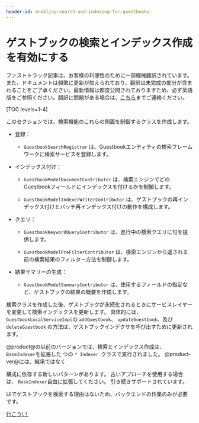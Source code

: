 ```yaml
---
header-id: enabling-search-and-indexing-for-guestbooks
---
```


# ゲストブックの検索とインデックス作成を有効にする

<p class="alert alert-info"><span class="wysiwyg-color-blue120">ファストトラック記事は、お客様の利便性のために一部機械翻訳されています。また、ドキュメントは頻繁に更新が加えられており、翻訳は未完成の部分が含まれることをご了承ください。最新情報は都度公開されておりますため、必ず英語版をご参照ください。翻訳に問題がある場合は、<a href="mailto:support-content-jp@liferay.com">こちら</a>までご連絡ください。</span></p>

[TOC levels=1-4]

このセクションでは、検索機能のこれらの側面を制御するクラスを作成します。

  - 登録：

      - `GuestbookSearchRegistrar` は、Guestbookエンティティの検索フレームワークに検索サービスを登録します。

  - インデックス付け：

      - `GuestbookModelDocumentContributor` は、検索エンジンでどのGuestbookフィールドにインデックスを付けるかを制御します。

      - `GuestbookModelIndexerWriterContributor` は、ゲストブックの再インデックス付けとバッチ再インデックス付けの動作を構成します。

  - クエリ：

      - `GuestbookKeywordQueryContributor` は、進行中の検索クエリに句を提供します。

      - `GuestbookModelPreFilterContributor` は、検索エンジンから返される前の検索結果のフィルター方法を制御します。

  - 結果サマリーの生成：

      - `GuestbookModelSummaryContributor` は、使用するフィールドの指定など、ゲストブックの結果の概要を作成します。

検索クラスを作成した後、ゲストブックが永続化されるときにサービスレイヤーを変更して検索インデックスを更新します。 具体的には、 `GuestbookLocalServiceImpl`の `addGuestbook`、 `updateGuestbook`、及び `deleteGuestbook` の方法は、ゲストブックインデクサを呼び出すために更新されます。

@product@の以前のバージョンでは、検索とインデックス作成は、 `BaseIndexer`を拡張した</code> つの `* Indexer `クラスで実行されました。 @product-ver@には、継承</a>ではなく

構成に依存する新しいパターンがあります。 古いアプローチを使用する場合は、 `BaseIndexer`自由に拡張してください。 引き続きサポートされています。</p> 

UIでゲストブックを検索する理由はないため、バックエンドの作業のみが必要です。

<a class="go-link btn btn-primary" href="/docs/7-1/tutorials/-/knowledge_base/t/understanding-search-and-indexing">行こう\！<span class="icon-circle-arrow-right"></span></a>


